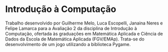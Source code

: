 # Introdução à Computação
Trabalho desenvolvido por Guilherme Melo, Luca Escopelli, Janaina Neres e Felipe Lamarca para a Avaliação 2 da disciplina de Introdução à Computação, ofertada às graduações em Matemática Aplicada e Ciência de Dados da Escola de Matemática Aplicada (FGV/EMAp). Trata-se do desenvolvimento de um jogo utilizando a biblioteca Pygame.